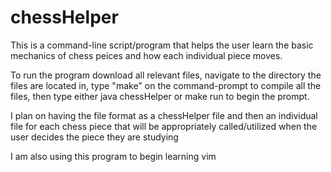 # chessHelper

This is a command-line script/program that helps the user learn the basic mechanics of chess peices and how each individual piece moves.

To run the program download all relevant files, navigate to the directory the files are located in, type "make" on the command-prompt to compile all the files, then type either java chessHelper or make run to begin the prompt.

I plan on having the file format as a chessHelper file and then an individual file for each chess piece that will be appropriately called/utilized when the user decides the piece they are studying

I am also using this program to begin learning vim
